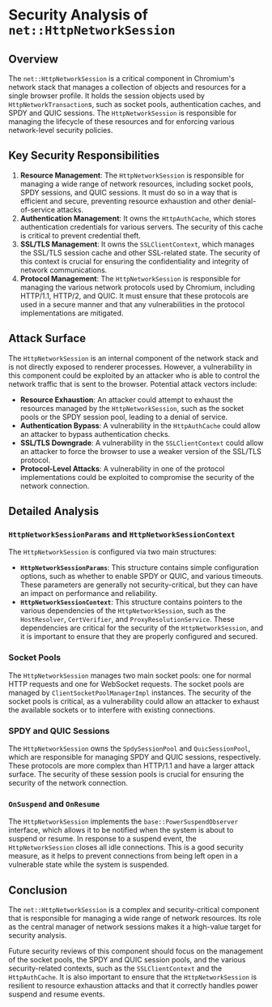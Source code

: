 # Security Analysis of `net::HttpNetworkSession`

## Overview

The `net::HttpNetworkSession` is a critical component in Chromium's network stack that manages a collection of objects and resources for a single browser profile. It holds the session objects used by `HttpNetworkTransaction`s, such as socket pools, authentication caches, and SPDY and QUIC sessions. The `HttpNetworkSession` is responsible for managing the lifecycle of these resources and for enforcing various network-level security policies.

## Key Security Responsibilities

1.  **Resource Management**: The `HttpNetworkSession` is responsible for managing a wide range of network resources, including socket pools, SPDY sessions, and QUIC sessions. It must do so in a way that is efficient and secure, preventing resource exhaustion and other denial-of-service attacks.
2.  **Authentication Management**: It owns the `HttpAuthCache`, which stores authentication credentials for various servers. The security of this cache is critical to prevent credential theft.
3.  **SSL/TLS Management**: It owns the `SSLClientContext`, which manages the SSL/TLS session cache and other SSL-related state. The security of this context is crucial for ensuring the confidentiality and integrity of network communications.
4.  **Protocol Management**: The `HttpNetworkSession` is responsible for managing the various network protocols used by Chromium, including HTTP/1.1, HTTP/2, and QUIC. It must ensure that these protocols are used in a secure manner and that any vulnerabilities in the protocol implementations are mitigated.

## Attack Surface

The `HttpNetworkSession` is an internal component of the network stack and is not directly exposed to renderer processes. However, a vulnerability in this component could be exploited by an attacker who is able to control the network traffic that is sent to the browser. Potential attack vectors include:

*   **Resource Exhaustion**: An attacker could attempt to exhaust the resources managed by the `HttpNetworkSession`, such as the socket pools or the SPDY session pool, leading to a denial of service.
*   **Authentication Bypass**: A vulnerability in the `HttpAuthCache` could allow an attacker to bypass authentication checks.
*   **SSL/TLS Downgrade**: A vulnerability in the `SSLClientContext` could allow an attacker to force the browser to use a weaker version of the SSL/TLS protocol.
*   **Protocol-Level Attacks**: A vulnerability in one of the protocol implementations could be exploited to compromise the security of the network connection.

## Detailed Analysis

### `HttpNetworkSessionParams` and `HttpNetworkSessionContext`

The `HttpNetworkSession` is configured via two main structures:

*   **`HttpNetworkSessionParams`**: This structure contains simple configuration options, such as whether to enable SPDY or QUIC, and various timeouts. These parameters are generally not security-critical, but they can have an impact on performance and reliability.
*   **`HttpNetworkSessionContext`**: This structure contains pointers to the various dependencies of the `HttpNetworkSession`, such as the `HostResolver`, `CertVerifier`, and `ProxyResolutionService`. These dependencies are critical for the security of the `HttpNetworkSession`, and it is important to ensure that they are properly configured and secured.

### Socket Pools

The `HttpNetworkSession` manages two main socket pools: one for normal HTTP requests and one for WebSocket requests. The socket pools are managed by `ClientSocketPoolManagerImpl` instances. The security of the socket pools is critical, as a vulnerability could allow an attacker to exhaust the available sockets or to interfere with existing connections.

### SPDY and QUIC Sessions

The `HttpNetworkSession` owns the `SpdySessionPool` and `QuicSessionPool`, which are responsible for managing SPDY and QUIC sessions, respectively. These protocols are more complex than HTTP/1.1 and have a larger attack surface. The security of these session pools is crucial for ensuring the security of the network connection.

### `OnSuspend` and `OnResume`

The `HttpNetworkSession` implements the `base::PowerSuspendObserver` interface, which allows it to be notified when the system is about to suspend or resume. In response to a suspend event, the `HttpNetworkSession` closes all idle connections. This is a good security measure, as it helps to prevent connections from being left open in a vulnerable state while the system is suspended.

## Conclusion

The `net::HttpNetworkSession` is a complex and security-critical component that is responsible for managing a wide range of network resources. Its role as the central manager of network sessions makes it a high-value target for security analysis.

Future security reviews of this component should focus on the management of the socket pools, the SPDY and QUIC session pools, and the various security-related contexts, such as the `SSLClientContext` and the `HttpAuthCache`. It is also important to ensure that the `HttpNetworkSession` is resilient to resource exhaustion attacks and that it correctly handles power suspend and resume events.
